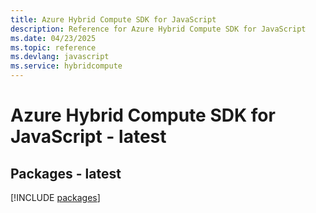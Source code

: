 ```yaml
---
title: Azure Hybrid Compute SDK for JavaScript
description: Reference for Azure Hybrid Compute SDK for JavaScript
ms.date: 04/23/2025
ms.topic: reference
ms.devlang: javascript
ms.service: hybridcompute
---
```

# Azure Hybrid Compute SDK for JavaScript - latest
## Packages - latest
[!INCLUDE [packages](hybrid-compute-index.md)]